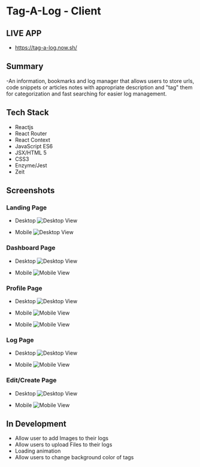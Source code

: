 # Tag-A-Log - Client

## LIVE APP

- https://tag-a-log.now.sh/

## Summary

-An information, bookmarks and log manager that allows users to store urls, code snippets or articles notes with appropriate description and "tag" them for categorization and fast searching for easier log management.

## Tech Stack

- Reactjs
- React Router
- React Context
- JavaScript ES6
- JSX/HTML 5
- CSS3
- Enzyme/Jest
- Zeit

## Screenshots

### Landing Page

- Desktop
  ![Desktop View](screenshots/LandingPage.PNG)

- Mobile
  ![Desktop View](screenshots/mobileLanding.jpg)

### Dashboard Page

- Desktop
  ![Desktop View](screenshots/Dashboard.PNG)

- Mobile
  ![Mobile View](screenshots/mobileDashsearch.jpg)

### Profile Page

- Desktop
  ![Desktop View](screenshots/ProfilePage.PNG)

- Mobile
  ![Mobile View](screenshots/mobileProfile.jpg)

- Mobile
  ![Mobile View](screenshots/mobileProfileTags.jpg)

### Log Page

- Desktop
  ![Desktop View](screenshots/LogPage.PNG)

- Mobile
  ![Mobile View](screenshots/mobileLogPage.jpg)

### Edit/Create Page

- Desktop
  ![Desktop View](screenshots/Edit-Create.PNG)

- Mobile
  ![Mobile View](screenshots/mobileCreate.jpg)

## In Development

- Allow user to add Images to their logs
- Allow users to upload Files to their logs
- Loading animation
- Allow users to change background color of tags
